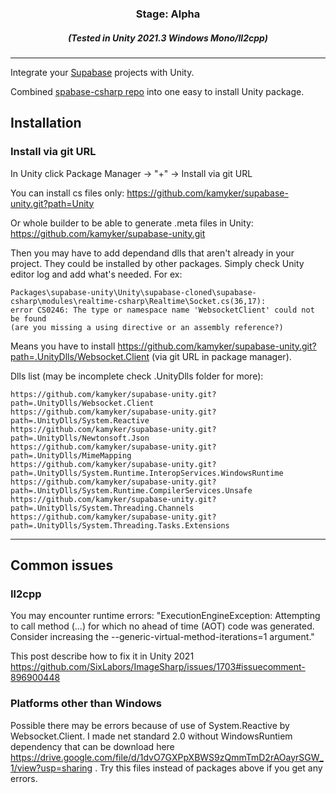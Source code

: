 <h3 align="center">Stage: Alpha</h3>
<h5 align="center">(Tested in Unity 2021.3 Windows Mono/Il2cpp)</h5>

---

Integrate your [Supabase](https://supabase.io) projects with Unity.

Combined [spabase-csharp repo](https://github.com/supabase-community/supabase-csharp) into one easy to install Unity package.

## Installation

### Install via git URL
In Unity click Package Manager -> "+" -> Install via git URL

You can install cs files only: https://github.com/kamyker/supabase-unity.git?path=Unity

Or whole builder to be able to generate .meta files in Unity: https://github.com/kamyker/supabase-unity.git

Then you may have to add dependand dlls that aren't already in your project. They could be installed by other packages. Simply check Unity editor log and add what's needed. For ex:

```
Packages\supabase-unity\Unity\supabase-cloned\supabase-csharp\modules\realtime-csharp\Realtime\Socket.cs(36,17):
error CS0246: The type or namespace name 'WebsocketClient' could not be found
(are you missing a using directive or an assembly reference?)
```

Means you have to install https://github.com/kamyker/supabase-unity.git?path=.UnityDlls/Websocket.Client (via git URL in package manager). 

Dlls list (may be incomplete check .UnityDlls folder for more):

```
https://github.com/kamyker/supabase-unity.git?path=.UnityDlls/Websocket.Client
https://github.com/kamyker/supabase-unity.git?path=.UnityDlls/System.Reactive
https://github.com/kamyker/supabase-unity.git?path=.UnityDlls/Newtonsoft.Json
https://github.com/kamyker/supabase-unity.git?path=.UnityDlls/MimeMapping
https://github.com/kamyker/supabase-unity.git?path=.UnityDlls/System.Runtime.InteropServices.WindowsRuntime
https://github.com/kamyker/supabase-unity.git?path=.UnityDlls/System.Runtime.CompilerServices.Unsafe
https://github.com/kamyker/supabase-unity.git?path=.UnityDlls/System.Threading.Channels
https://github.com/kamyker/supabase-unity.git?path=.UnityDlls/System.Threading.Tasks.Extensions
```

---

## Common issues
### Il2cpp
You may encounter runtime errors: "ExecutionEngineException: Attempting to call method (...) for which no ahead of time (AOT) code was generated.  Consider increasing the --generic-virtual-method-iterations=1 argument."

This post describe how to fix it in Unity 2021 https://github.com/SixLabors/ImageSharp/issues/1703#issuecomment-896900448

### Platforms other than Windows
Possible there may be errors because of use of System.Reactive by Websocket.Client. I made net standard 2.0 without WindowsRuntiem dependency that can be download here https://drive.google.com/file/d/1dvO7GXPpXBWS9zQmmTmD2rAOayrSGW_1/view?usp=sharing . Try this files instead of packages above if you get any errors.
